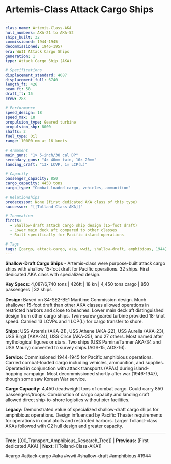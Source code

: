 # Artemis-Class Attack Cargo Ships

```yaml
---
class_name: Artemis-Class-AKA
hull_numbers: AKA-21 to AKA-52
ships_built: 32
commissioned: 1944-1945
decommissioned: 1946-1957
era: WWII Attack Cargo Ships
generation: 1
type: Attack Cargo Ship (AKA)

# Specifications
displacement_standard: 4087
displacement_full: 6740
length_ft: 426
beam_ft: 58
draft_ft: 15
crew: 283

# Performance
speed_design: 18
speed_max: 18
propulsion_type: Geared turbine
propulsion_shp: 8000
shafts: 2
fuel_type: Oil
range: 10000 nm at 16 knots

# Armament
main_guns: "1× 5-inch/38 cal DP"
secondary_guns: "4× 40mm twin, 10× 20mm"
landing_craft: "13× LCVP, 1× LCP(L)"

# Capacity
passenger_capacity: 850
cargo_capacity: 4450 tons
cargo_type: "Combat-loaded cargo, vehicles, ammunition"

# Relationships
predecessor: None (first dedicated AKA class of this type)
successor: "[[Tolland-Class-AKA]]"

# Innovation
firsts:
  - Shallow-draft attack cargo ship design (15-foot draft)
  - Lower main deck aft compared to other classes
  - Built specifically for Pacific island operations

# Tags
tags: [cargo, attack-cargo, aka, wwii, shallow-draft, amphibious, 1944]
---
```

**Shallow-Draft Cargo Ships** - Artemis-class were purpose-built attack cargo ships with shallow 15-foot draft for Pacific operations. 32 ships. First dedicated AKA class with specialized design.

**Key Specs:** 4,087/6,740 tons | 426ft | 18 kn | 4,450 tons cargo | 850 passengers | 32 ships

**Design:** Based on S4-SE2-BE1 Maritime Commission design. Much shallower 15-foot draft than other AKA classes allowed operations in restricted harbors and close to beaches. Lower main deck aft distinguished design from other cargo ships. Twin-screw geared turbine provided 18-knot speed. Carried 13 LCVPs and 1 LCP(L) for cargo transfer to shore.

**Ships:** USS Artemis (AKA-21), USS Athene (AKA-22), USS Aurelia (AKA-23), USS Birgit (AKA-24), USS Circe (AKA-25), and 27 others. Most named after mythological figures or stars. Two ships (USS Pamina/Tanner AKA-34 and USS Maury) converted to survey ships (AGS-15, AGS-16).

**Service:** Commissioned 1944-1945 for Pacific amphibious operations. Carried combat-loaded cargo including vehicles, ammunition, and supplies. Operated in conjunction with attack transports (APAs) during island-hopping campaign. Most decommissioned shortly after war (1946-1947), though some saw Korean War service.

**Cargo Capacity:** 4,450 deadweight tons of combat cargo. Could carry 850 passengers/troops. Combination of cargo capacity and landing craft allowed direct ship-to-shore logistics without pier facilities.

**Legacy:** Demonstrated value of specialized shallow-draft cargo ships for amphibious operations. Design influenced by Pacific Theater requirements for operations in coral atolls and restricted harbors. Larger Tolland-class AKAs followed with C2 hull design and greater capacity.

---
**Tree:** [[00_Transport_Amphibious_Research_Tree]] | **Previous:** (First dedicated AKA) | **Next:** [[Tolland-Class-AKA]]

#cargo #attack-cargo #aka #wwii #shallow-draft #amphibious #1944

